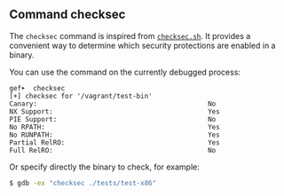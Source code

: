 ## Command checksec

The `checksec` command is inspired from
[`checksec.sh`](www.trapkit.de/tools/checksec.html). It provides a
convenient way to determine which security protections are enabled in a binary.

You can use the command on the currently debugged process:
```
gef➤  checksec
[+] checksec for '/vagrant/test-bin'
Canary:                                           No
NX Support:                                       Yes
PIE Support:                                      No
No RPATH:                                         Yes
No RUNPATH:                                       Yes
Partial RelRO:                                    Yes
Full RelRO:                                       No
```

Or specify directly the binary to check, for example:

```bash
$ gdb -ex "checksec ./tests/test-x86"
```
